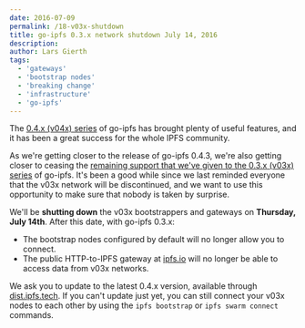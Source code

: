 ```yaml
---
date: 2016-07-09
permalink: /18-v03x-shutdown
title: go-ipfs 0.3.x network shutdown July 14, 2016
description:
author: Lars Gierth
tags:
  - 'gateways'
  - 'bootstrap nodes'
  - 'breaking change'
  - 'infrastructure'
  - 'go-ipfs'
---
```


The [0.4.x (v04x) series][v04x] of go-ipfs has brought plenty of useful features, and it has been a great success for the whole IPFS community.

As we're getting closer to the release of go-ipfs 0.4.3, we're also getting closer to ceasing the [remaining support that we've given to the 0.3.x (v03x) series][migration] of go-ipfs. It's been a good while since we last reminded everyone that the v03x network will be discontinued, and we want to use this opportunity to make sure that nobody is taken by surprise.

We'll be **shutting down** the v03x bootstrappers and gateways on **Thursday, July 14th**. After this date, with go-ipfs 0.3.x:

- The bootstrap nodes configured by default will no longer allow you to connect.
- The public HTTP-to-IPFS gateway at [ipfs.io][gw] will no longer be able to access data from v03x networks.

We ask you to update to the latest 0.4.x version, available through [dist.ipfs.tech][dist]. If you can't update just yet, you can still connect your v03x nodes to each other by using the `ipfs bootstrap` or `ipfs swarm connect` commands.

[migration]: https://blog.ipfs.tech/9-v04x-migration/
[v04x]: https://blog.ipfs.tech/14-ipfs-0-4-0-released/
[dist]: https://dist.ipfs.tech
[gw]: https://ipfs.io
